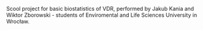 Scool project for basic biostatistics of VDR, performed by Jakub Kania and Wiktor Zborowski - students of Enviromental and Life Sciences University in Wrocław.
